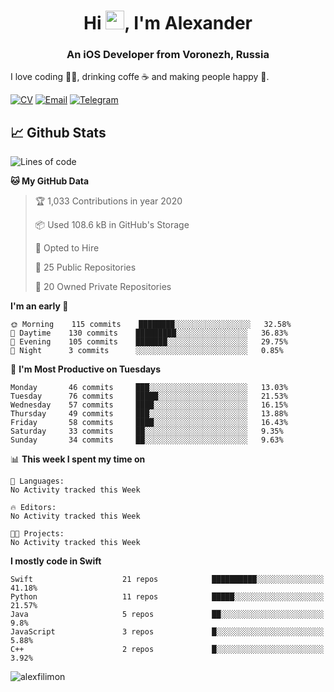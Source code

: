 <h1 align="center">Hi <img src="https://raw.githubusercontent.com/MartinHeinz/MartinHeinz/master/wave.gif" width="30px">, I'm Alexander</h1>
<h3 align="center">An iOS Developer from Voronezh, Russia</h3>

I love coding 👨‍💻, drinking coffe ☕️ and making people happy 🎊.

[![CV](https://img.shields.io/badge/CV-Александр%20Филимонов-14b420)](http://alexfilimon.github.io/)
[![Email](https://img.shields.io/badge/Email-as.filimonov@mail.ru-f39f37)](mailto:as.filimonov@mail.ru)
[![Telegram](https://img.shields.io/badge/Telegram-alexfilimon-1686b1)](https://t.me/alexfilimon)

## 📈 Github Stats

<!--START_SECTION:waka-->
![Lines of code](https://img.shields.io/badge/From%20Hello%20World%20I've%20written-1.8%20million%20Lines%20of%20code-blue)

**🐱 My GitHub Data** 

> 🏆 1,033 Contributions in year 2020
 > 
> 📦 Used 108.6 kB in GitHub's Storage 
 > 
> 💼 Opted to Hire
 > 
> 📜 25 Public Repositories 
 > 
> 🔑 20 Owned Private Repositories 

**I'm an early 🐤** 

```text
🌞 Morning    115 commits    ████████░░░░░░░░░░░░░░░░░   32.58% 
🌆 Daytime    130 commits    █████████░░░░░░░░░░░░░░░░   36.83% 
🌃 Evening    105 commits    ███████░░░░░░░░░░░░░░░░░░   29.75% 
🌙 Night      3 commits      ░░░░░░░░░░░░░░░░░░░░░░░░░   0.85%

```
📅 **I'm Most Productive on Tuesdays** 

```text
Monday       46 commits     ███░░░░░░░░░░░░░░░░░░░░░░   13.03% 
Tuesday      76 commits     █████░░░░░░░░░░░░░░░░░░░░   21.53% 
Wednesday    57 commits     ████░░░░░░░░░░░░░░░░░░░░░   16.15% 
Thursday     49 commits     ███░░░░░░░░░░░░░░░░░░░░░░   13.88% 
Friday       58 commits     ████░░░░░░░░░░░░░░░░░░░░░   16.43% 
Saturday     33 commits     ██░░░░░░░░░░░░░░░░░░░░░░░   9.35% 
Sunday       34 commits     ██░░░░░░░░░░░░░░░░░░░░░░░   9.63%

```


📊 **This week I spent my time on** 

```text
💬 Languages: 
No Activity tracked this Week

🔥 Editors: 
No Activity tracked this Week

🐱‍💻 Projects: 
No Activity tracked this Week

```

**I mostly code in Swift** 

```text
Swift                    21 repos            ██████████░░░░░░░░░░░░░░░   41.18% 
Python                   11 repos            █████░░░░░░░░░░░░░░░░░░░░   21.57% 
Java                     5 repos             ██░░░░░░░░░░░░░░░░░░░░░░░   9.8% 
JavaScript               3 repos             █░░░░░░░░░░░░░░░░░░░░░░░░   5.88% 
C++                      2 repos             █░░░░░░░░░░░░░░░░░░░░░░░░   3.92%

```



<!--END_SECTION:waka-->

<img align="center" src="https://github-readme-stats.vercel.app/api?username=alexfilimon&show_icons=true" alt="alexfilimon" />
